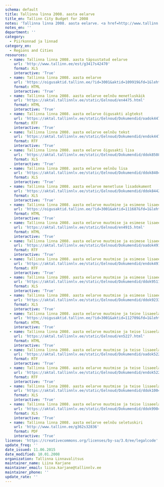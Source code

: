 ```yaml
---
schema: default
title: Tallinna linna 2008. aasta eelarve
title_en: Tallinn City Budget for 2008
notes: 'Tallinna linna 2008. aasta eelarve. <a href=http://www.tallinn.ee/eelarve>Tallinna eelarved</a>.'
notes_en: ''
department: ''
category:
  - Piirkonnad ja linnad
category_en:
  - Regions and Cities
resources:
  - name: Tallinna linna 2008. aasta täpsustatud eelarve
    url: 'http://www.tallinn.ee/est/g3417s42470'
    format: XLS
    interactive: 'True'
  - name: Tallinna linna 2008. aasta eelarve
    url: 'https://oigusaktid.tallinn.ee/?id=3001&aktid=109919&fd=1&leht=1&q_sort=elex_akt.akt_vkp'
    format: HTML
    interactive: 'True'
  - name: Tallinna linna 2008. aasta eelarve eelnõu menetluskäik
    url: 'https://aktal.tallinnlv.ee/static/Eelnoud/en4475.html'
    format: HTML
    interactive: 'True'
  - name: Tallinna linna 2008. aasta eelarve õigusakti algtekst
    url: 'https://aktal.tallinnlv.ee/static/Eelnoud/Dokumendid/oadok4475.htm'
    format: RTF
    interactive: 'True'
  - name: Tallinna linna 2008. aasta eelarve eelnõu tekst
    url: 'https://aktal.tallinnlv.ee/static/Eelnoud/Dokumendid/endok4475.htm'
    format: RTF
    interactive: 'True'
  - name: Tallinna linna 2008. aasta eelarve õigusakti lisa
    url: 'https://aktal.tallinnlv.ee/static/Eelnoud/Dokumendid/ddok8508.xls'
    format: XLS
    interactive: 'True'
  - name: Tallinna linna 2008. aasta eelarve eelnõu lisa
    url: 'https://aktal.tallinnlv.ee/static/Eelnoud/Dokumendid/ddok8404.xls'
    format: XLS
    interactive: 'True'
  - name: Tallinna linna 2008. aasta eelarve menetluse lisadokument
    url: 'https://aktal.tallinnlv.ee/static/Eelnoud/Dokumendid/ddok8442.pdf'
    format: XLS
    interactive: 'True'
  - name: Tallinna linna 2008. aasta eelarve muutmine ja esimene lisaeelarve
    url: 'https://oigusaktid.tallinn.ee/?id=3001&aktid=111687&fd=1&leht=1&q_sort=elex_akt.akt_vkp'
    format: HTML
    interactive: 'True'
  - name: Tallinna linna 2008. aasta eelarve muutmise ja esimese lisaeelarve eelnõu menetluskäik
    url: 'https://aktal.tallinnlv.ee/static/Eelnoud/en4915.html'
    format: HTML
    interactive: 'True'
  - name: Tallinna linna 2008. aasta eelarve muutmise ja esimese lisaeelarve õigusakti algtekst
    url: 'https://aktal.tallinnlv.ee/static/Eelnoud/Dokumendid/oadok4915.htm'
    format: RTF
    interactive: 'True'
  - name: Tallinna linna 2008. aasta eelarve muutmise ja esimese lisaeelarve eelnõu tekst
    url: 'https://aktal.tallinnlv.ee/static/Eelnoud/Dokumendid/endok4915.htm'
    format: RTF
    interactive: 'True'
  - name: Tallinna linna 2008. aasta eelarve muutmise ja esimese lisaeelarve õigusakti lisa
    url: 'https://aktal.tallinnlv.ee/static/Eelnoud/Dokumendid/ddok9511.xls'
    format: XLS
    interactive: 'True'
  - name: Tallinna linna 2008. aasta eelarve muutmise ja esimese lisaeelarve eelnõu lisa
    url: 'https://aktal.tallinnlv.ee/static/Eelnoud/Dokumendid/ddok9233.xls'
    format: XLS
    interactive: 'True'
  - name: Tallinna linna 2008. aasta eelarve muutmine ja teine lisaeelarve
    url: 'https://oigusaktid.tallinn.ee/?id=3001&aktid=112709&fd=1&leht=1&q_sort=elex_akt.akt_vkp'
    format: HTML
    interactive: 'True'
  - name: Tallinna linna 2008. aasta eelarve muutmise ja teise lisaeelarve eelnõu menetluskäik
    url: 'https://aktal.tallinnlv.ee/static/Eelnoud/en5227.html'
    format: HTML
    interactive: 'True'
  - name: Tallinna linna 2008. aasta eelarve muutmise ja teise lisaeelarve õigusakti algtekst
    url: 'https://aktal.tallinnlv.ee/static/Eelnoud/Dokumendid/oadok5227.htm'
    format: RTF
    interactive: 'True'
  - name: Tallinna linna 2008. aasta eelarve muutmise ja teise lisaeelarve eelnõu tekst
    url: 'https://aktal.tallinnlv.ee/static/Eelnoud/Dokumendid/endok5227.htm'
    format: RTF
    interactive: 'True'
  - name: Tallinna linna 2008. aasta eelarve muutmise ja teise lisaeelarve õigusakti lisa
    url: 'https://aktal.tallinnlv.ee/static/Eelnoud/Dokumendid/ddok10043.xls'
    format: XLS
    interactive: 'True'
  - name: Tallinna linna 2008. aasta eelarve muutmise ja teise lisaeelarve eelnõu lisa
    url: 'https://aktal.tallinnlv.ee/static/Eelnoud/Dokumendid/ddok9904.xls'
    format: XLS
    interactive: 'True'
  - name: Tallinna linna 2008. aasta eelarve eelnõu seletuskiri
    url: 'http://www.tallinn.ee/g362s32836'
    format: PDF
    interactive: 'True'
license: 'https://creativecommons.org/licenses/by-sa/3.0/ee/legalcode'
update_freq: ''
date_issued: 11.06.2015
date_modified: 10.01.2008
organization: Tallinna Linnavalitsus
maintainer_name: Liina Karjane
maintainer_email: liina.karjane@tallinnlv.ee
maintainer_phone: ''
update_rate: ''
---
```

